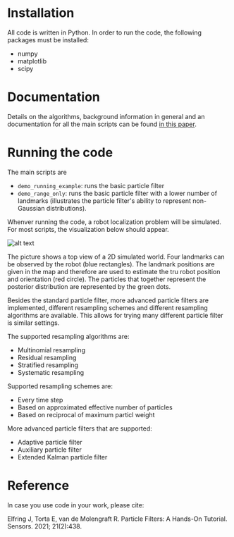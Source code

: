 # Installation
All code is written in Python. In order to run the code, the following packages must be installed:

* numpy 
* matplotlib
* scipy

# Documentation

Details on the algorithms, background information in general and an documentation for all the main scripts can be found [in this paper](https://www.mdpi.com/1424-8220/21/2/438).

# Running the code

The main scripts are
* ``demo_running_example``: runs the basic particle filter
* ``demo_range_only``: runs the basic particle filter with a lower number of landmarks (illustrates the particle filter's ability to represent non-Gaussian distributions).

Whenver running the code, a robot localization problem will be simulated. For most scripts, the visualization below should appear.

![alt text](https://github.com/jelfring/particle-filter-tutorial/blob/master/images/running_example_screenshot.png?raw=true)

The picture shows a top view of a 2D simulated world. Four landmarks can be observed by the robot (blue rectangles). The landmark positions are given in the map and therefore are used to estimate the tru robot position and orientation (red circle). The particles that together represent the posterior distribution are represented by the green dots.

Besides the standard particle filter, more advanced particle filters are implemented, different resampling schemes and different resampling algorithms are available. This allows for trying many different particle filter is similar settings.

The supported resampling algorithms are:
* Multinomial resampling
* Residual resampling
* Stratified resampling
* Systematic resampling

Supported resampling schemes are:
* Every time step
* Based on approximated effective number of particles
* Based on reciprocal of maximum particl weight

More advanced particle filters that are supported:
* Adaptive particle filter
* Auxiliary particle filter
* Extended Kalman particle filter

# Reference
In case you use code in your work, please cite:

Elfring J, Torta E, van de Molengraft R. Particle Filters: A Hands-On Tutorial. Sensors. 2021; 21(2):438.
